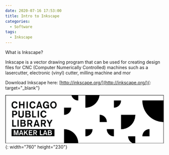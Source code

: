 ```yaml
---
date: 2020-07-16 17:53:00
title: Intro to Inkscape
categories:
  - Software
tags:
  - Inkscape
---
```


What is Inkscape?

Inkscape is a vector drawing program that can be used for creating design files for CNC (Computer Numerically Controlled) machines such as a lasercutter, electronic (vinyl) cutter, milling machine and mor

Download Inkscape here: [http://inkscape.org/](http://inkscape.org/){: target="_blank"}

![](/uploads/cpl-makerlab-banner-760x230.png){: width="760" height="230"}